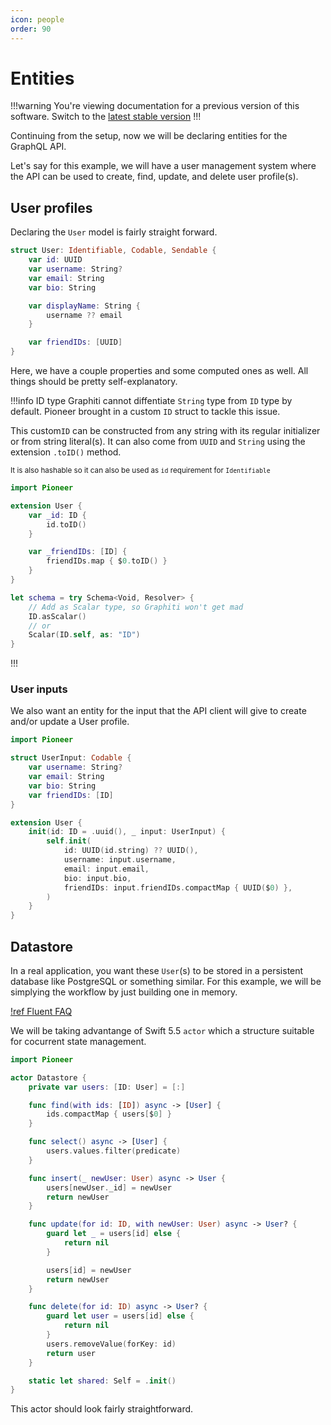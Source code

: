 ```yaml
---
icon: people
order: 90
---
```


# Entities

!!!warning 
You're viewing documentation for a previous version of this software. Switch to the [latest stable version](/)
!!!

Continuing from the setup, now we will be declaring entities for the GraphQL API.

Let's say for this example, we will have a user management system where the API can be used to create, find, update, and delete user profile(s).

## User profiles

Declaring the `User` model is fairly straight forward.

```swift User.swift
struct User: Identifiable, Codable, Sendable {
    var id: UUID
    var username: String?
    var email: String
    var bio: String

    var displayName: String {
        username ?? email
    }

    var friendIDs: [UUID]
}
```

Here, we have a couple properties and some computed ones as well. All things should be pretty self-explanatory.

!!!info ID type
Graphiti cannot diffentiate `String` type from `ID` type by default. Pioneer brought in a custom `ID` struct to tackle this issue.

This custom`ID` can be constructed from any string with its regular initializer or from string literal(s). It can also come from `UUID` and `String` using the extension `.toID()` method.

<sub>It is also hashable so it can also be used as `id` requirement for `Identifiable`</sub>

```swift
import Pioneer

extension User {
    var _id: ID {
        id.toID()
    }

    var _friendIDs: [ID] {
        friendIDs.map { $0.toID() }
    }
}

let schema = try Schema<Void, Resolver> {
    // Add as Scalar type, so Graphiti won't get mad
    ID.asScalar()
    // or
    Scalar(ID.self, as: "ID")
}
```

!!!

### User inputs

We also want an entity for the input that the API client will give to create and/or update a User profile.

```swift
import Pioneer

struct UserInput: Codable {
    var username: String?
    var email: String
    var bio: String
    var friendIDs: [ID]
}

extension User {
    init(id: ID = .uuid(), _ input: UserInput) {
        self.init(
            id: UUID(id.string) ?? UUID(),
            username: input.username,
            email: input.email,
            bio: input.bio,
            friendIDs: input.friendIDs.compactMap { UUID($0) },
        )
    }
}
```

## Datastore

In a real application, you want these `User`(s) to be stored in a persistent database like PostgreSQL or something similar. For this example, we will be simplying the workflow by just building one in memory.

[!ref Fluent FAQ](../../guides/advanced/fluent)

We will be taking advantange of Swift 5.5 `actor` which a structure suitable for cocurrent state management.

```swift
import Pioneer

actor Datastore {
    private var users: [ID: User] = [:]

    func find(with ids: [ID]) async -> [User] {
        ids.compactMap { users[$0] }
    }

    func select() async -> [User] {
        users.values.filter(predicate)
    }

    func insert(_ newUser: User) async -> User {
        users[newUser._id] = newUser
        return newUser
    }

    func update(for id: ID, with newUser: User) async -> User? {
        guard let _ = users[id] else {
            return nil
        }

        users[id] = newUser
        return newUser
    }

    func delete(for id: ID) async -> User? {
        guard let user = users[id] else {
            return nil
        }
        users.removeValue(forKey: id)
        return user
    }

    static let shared: Self = .init()
}
```

This actor should look fairly straightforward.
